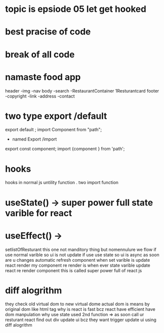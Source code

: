 # topic is  epsiode 05 let get hooked 

# best pracise of code 
# break of all code 
# namaste food app

 header
 -img
-nav
body
-search
-RestaurantContainer
1Resturantcard
 footer
 -copyright
 -link
-address
 -contact

# two type export /default

export default <name of varible>;
import Component from "path";

- named Export /import

export const component;
import {component } from 'path';

# hooks 
hooks in normal js untility function
. two import function
 # useState() -> super power full state varible for react 
 # useEffect() -> 

setlistOfResturant this one not manditory thing but nomennulure we flow
if use normal varible so ui is not update if use use state so ui is async as soon are u changes automatic refresh component
when set varible is update react render my component
re render is 
when ever state varible update react re render component this is called super power full of react js 

# diff alogrithm
they check old virtual dom to new virtual dome
actual dom is means by original dom like html tag 
why is react is fast bcz react have efficient have dom manpulation
why use state used 2nd function =>
as soon call ur resturant react find out div update ui 
bcz they want trigger update ui using diff alogrithm 


